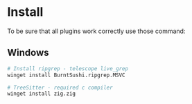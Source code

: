 # Install 

To be sure that all plugins work correctly use those command:

## Windows

```bash
# Install ripgrep - telescope live_grep
winget install BurntSushi.ripgrep.MSVC

# TreeSitter - required c compiler
winget install zig.zig
```
